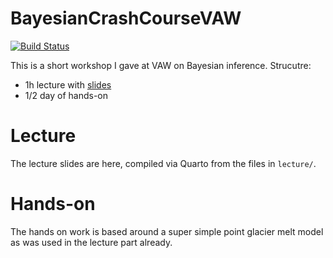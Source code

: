 # BayesianCrashCourseVAW

[![Build Status](https://github.com/mauro3/BayesianCrashCourseVAW.jl/actions/workflows/CI.yml/badge.svg?branch=master)](https://github.com/mauro3/BayesianCrashCourseVAW.jl/actions/workflows/CI.yml?query=branch%3Amaster)

This is a short workshop I gave at VAW on Bayesian inference.  Strucutre:

- 1h lecture with [slides](BayesianCrashCourseVAW-website/bayesian-crash-course-vaw.html)
- 1/2 day of hands-on

# Lecture

The lecture slides are here, compiled via Quarto from the files in `lecture/`.
# Hands-on

The hands on work is based around a super simple point glacier melt model as was used in the lecture part already.
